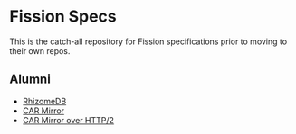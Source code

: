 # Fission Specs

This is the catch-all repository for Fission specifications prior to moving to their own repos.

## Alumni

- [RhizomeDB](https://github.com/RhizomeDB)
- [CAR Mirror](https://github.com/wnfs-wg/car-mirror)
- [CAR Mirror over HTTP/2](https://github.com/wnfs-wg/car-mirror-http)
